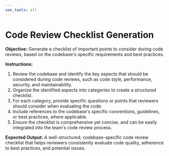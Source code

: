 ```yaml
---
use_tools: all
---
```

# Code Review Checklist Generation

**Objective:** Generate a checklist of important points to consider during code reviews, based on the codebase's specific requirements and best practices.

**Instructions:**
1. Review the codebase and identify the key aspects that should be considered during code reviews, such as code style, performance, security, and maintainability.
2. Organize the identified aspects into categories to create a structured checklist.
3. For each category, provide specific questions or points that reviewers should consider when evaluating the code.
4. Include references to the codebase's specific conventions, guidelines, or best practices, where applicable.
5. Ensure the checklist is comprehensive yet concise, and can be easily integrated into the team's code review process.

**Expected Output:** A well-structured, codebase-specific code review checklist that helps reviewers consistently evaluate code quality, adherence to best practices, and potential issues.
